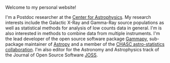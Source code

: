 Welcome to my personal website!

I'm a Postdoc researcher at the [Center for Astrophysics](https://www.cfa.harvard.edu).
My research interests include the Galactic X-Ray and Gamma-Ray source populations
as well as statistical methods for analysis of low counts data in general.
I'm is also interested in methods to combine data from multiple instruments.
I'm the lead developer of the open source software package [Gammapy](https://gammapy.org),
sub-package maintainer of [Astropy](https://astropy.org) and a member of the
[CHASC astro-statistics collaboration](https://hea-www.harvard.edu/astrostat/).
I'm also editor for the Astronomy and Astrophysics track of the Journal of Open Source Software [JOSS](https://joss.theoj.org).